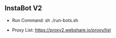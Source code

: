 ## InstaBot V2

- Run Command: sh ./run-bots.sh

- Proxy List: https://proxy2.webshare.io/proxy/list
